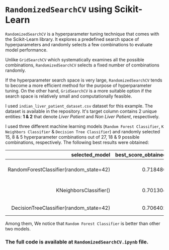 # `RandomizedSearchCV` using Scikit-Learn

`RandomizedSearchCV` is a hyperparameter tuning technique that comes with the Scikit-Learn library. It explores a predefined search space of hyperparameters and randomly selects a few combinations to evaluate model performance.

Unlike `GridSearchCV` which systematically examines all the possible combinations, `RandomizedSearchCV` selects a fixed number of combinations randomly.

If the hyperparameter search space is very large, `RandomizedSearchCV` tends to become a more efficient method for the purpose of hyperparameter tuning. On the other hand, `GridSearchCV` is a more suitable option if the search space is relatively small and computationally feasible.

I used `indian_liver_patient_dataset.csv` dataset for this example. The dataset is available in the repository. It's target column contains 2 unique entities: __1 & 2__ that denote _Liver Patient_ and _Non Liver Patient_, respectively.

I used three different machine learning models (`Random Forest Classifier`, `K Neighbors Classifier` & `Decision Tree Classifier`) and randomly selected 15, 8 & 5 hyperparameter combinations out of 27, 18 & 9 possible combinations, respectively. The following best results were obtained:

| selected_model | best_score_obtained | best_params_obtained |
| ---: | ---: | ---: |
| RandomForestClassifier(random_state=42) | 0.718486 | {'n_estimators': 10, 'max_depth': 5, 'criterion': 'gini'} |
| KNeighborsClassifier() | 0.701304 | {'weights': 'uniform', 'n_neighbors': 4, 'metric': 'euclidean'} |
| DecisionTreeClassifier(random_state=42) | 0.706402 | {'max_depth': 4, 'criterion': 'log_loss'} |

Among them, We notice that `Random Forest Classifier` is better than other two models.

### The full code is available at `RandomizedSearchCV.ipynb` file.

